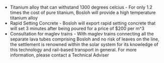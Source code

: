 - Titanium alloy that can withstand 1300 degrees celcius - For only 1.2 times the cost of pure titanium, Bosloh will provide a high temperature titanium alloy
- Rapid Setting Concrete - Bosloh will export rapid setting concrete that will set 3 minutes after being poured for a price of $200 per m^3
- Consultation for maglev trains - With maglev trains connecting all the separate lava tubes comprising Bosloh and no risk of leaves on the line, the settlement is renowned within the solar system for its knowledge of this technology and rail-based transport in general. For more information, please contact a Technical Adviser